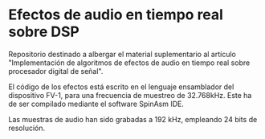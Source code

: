 # Efectos de audio en tiempo real sobre DSP
Repositorio destinado a albergar el material suplementario al artículo "Implementación de algoritmos de efectos de audio en tiempo real sobre procesador digital de señal".

El código de los efectos está escrito en el lenguaje ensamblador del dispositivo FV-1, para una frecuencia de muestreo de 32.768kHz. Este ha de ser compilado mediante el software SpinAsm IDE.

Las muestras de audio han sido grabadas a 192 kHz, empleando 24 bits de resolución.
